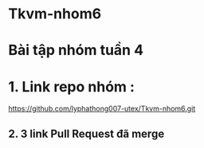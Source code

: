 # Tkvm-nhom6
# Bài tập nhóm tuần 4 
# 1. Link repo nhóm :
 https://github.com/lyphathong007-utex/Tkvm-nhom6.git
## 2. 3 link  Pull Request đã merge
